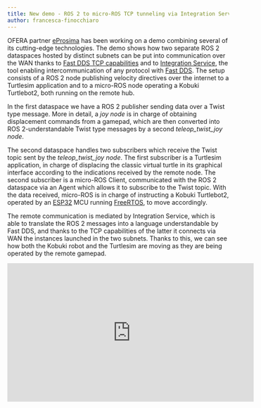 ```yaml
---
title: New demo - ROS 2 to micro-ROS TCP tunneling via Integration Service
author: francesca-finocchiaro
---
```


OFERA partner [eProsima](https://www.eprosima.com/) has been working on a demo combining several of its cutting-edge technologies. The demo shows how two separate ROS 2 dataspaces hosted by distinct subnets can be put into communication over the WAN thanks to [Fast DDS TCP capabilities](https://fast-dds.docs.eprosima.com/en/latest/fastdds/transport/tcp/tcp.html) and to [Integration Service](https://integration-service.docs.eprosima.com/en/latest/index.htm), the tool enabling intercommunication of any protocol with [Fast DDS](https://fast-dds.docs.eprosima.com/en/latest/index.html). The setup consists of a ROS 2 node publishing velocity directives over the internet to a Turtlesim application and to a micro-ROS node operating a Kobuki Turtlebot2, both running on the remote hub.

In the first dataspace we have a ROS 2 publisher sending data over a Twist type message. More in detail, a *joy node* is in charge of obtaining displacement commands from a gamepad, which are then converted into ROS 2-understandable Twist type messages by a second *teleop_twist_joy node*.

The second dataspace handles two subscribers which receive the Twist topic sent by the *teleop_twist_joy node*. The first subscriber is a Turtlesim application, in charge of displacing the classic virtual turtle in its graphical interface according to the indications received by the remote node. The second subscriber is a micro-ROS Client, communicated with the ROS 2 dataspace via an Agent which allows it to subscribe to the Twist topic. With the data received, micro-ROS is in charge of instructing a Kobuki Turtlebot2, operated by an [ESP32](https://www.espressif.com/en/products/socs/esp32) MCU running [FreeRTOS](https://www.freertos.org/index.html), to move accordingly.

The remote communication is mediated by Integration Service, which is able to translate the ROS 2 messages into a language understandable by Fast DDS, and thanks to the TCP capabilities of the latter it connects via WAN the instances launched in the two subnets. Thanks to this, we can see how both the Kobuki robot and the Turtlesim are moving as they are being operated by the remote gamepad.

<iframe width="560" height="315" src="https://www.youtube.com/embed/PX0NUnc4OLo" frameborder="0" allow="accelerometer; autoplay; clipboard-write; encrypted-media; gyroscope; picture-in-picture" allowfullscreen></iframe>
